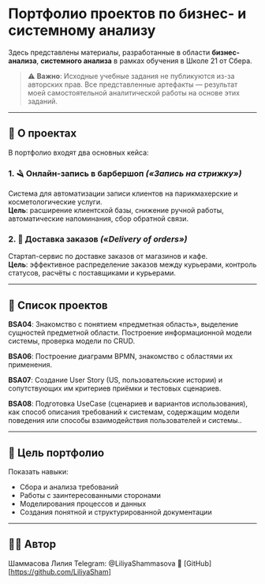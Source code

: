 # Портфолио проектов по бизнес- и системному анализу

Здесь представлены материалы, разработанные в области **бизнес-анализа**, **системного анализа** в рамках обучения в Школе 21 от Сбера.

> ⚠️ **Важно**: Исходные учебные задания не публикуются из-за авторских прав. Все представленные артефакты — результат моей самостоятельной аналитической работы на основе этих заданий.

---

## 📌 О проектах

В портфолио входят два основных кейса:

### 1. 🪒 Онлайн-запись в барбершоп *(«Запись на стрижку»)*
Система для автоматизации записи клиентов на парикмахерские и косметологические услуги.  
**Цель**: расширение клиентской базы, снижение ручной работы, автоматические напоминания, сбор обратной связи.

### 2. 🚴 Доставка заказов *(«Delivery of orders»)*
Стартап-сервис по доставке заказов от магазинов и кафе.  
**Цель**: эффективное распределение заказов между курьерами, контроль статусов, расчёты с поставщиками и курьерами.

---

## 📁 Список проектов

**BSA04**: Знакомство с понятием «предметная область», выделение сущностей предметной области. Построение информационной модели системы, проверка модели по CRUD.

**BSA06**: Построение диаграмм BPMN, знакомство с областями их применения.

**BSA07**: Создание User Story (US, пользовательские истории) и сопутствующих им критериев приёмки и тестовых сценариев.

**BSA08**: Подготовка UseCase (сценариев и вариантов использования), как способ описания требований к системам, содержащим модели поведения или способы взаимодействия пользователей и системы..

---

## 🎯 Цель портфолио

Показать навыки:
- Сбора и анализа требований
- Работы с заинтересованными сторонами
- Моделирования процессов и данных
- Создания понятной и структурированной документации

---

## 🙋‍♀️ Автор
Шаммасова Лилия
Telegram: @LiliyaShammasova
🔗 [GitHub][https://github.com/LiliyaSham]
